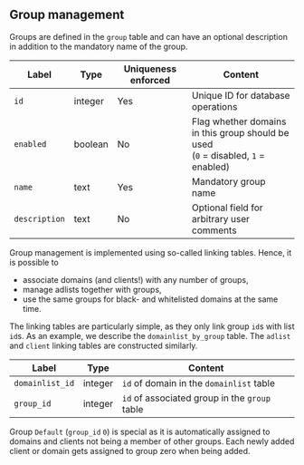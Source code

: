 ## Group management

Groups are defined in the `group` table and can have an optional description in addition to the mandatory name of the group.

Label | Type | Uniqueness enforced | Content
----- | ---- | ------------------- | --------
`id` | integer | Yes | Unique ID for database operations
`enabled` | boolean | No | Flag whether domains in this group should be used<br>(`0` = disabled, `1` = enabled)
`name` | text | Yes | Mandatory group name
`description` | text | No | Optional field for arbitrary user comments

Group management is implemented using so-called linking tables. Hence, it is possible to

- associate domains (and clients!) with any number of groups,
- manage adlists together with groups,
- use the same groups for black- and whitelisted domains at the same time.

The linking tables are particularly simple, as they only link group `id`s with list `id`s. As an example, we describe the `domainlist_by_group` table. The `adlist` and `client` linking tables are constructed similarly.

Label | Type | Content
----- | ---- | -------
`domainlist_id` | integer | `id` of domain in the `domainlist` table
`group_id` | integer | `id` of associated group in the `group` table

Group `Default` (`group_id` `0`) is special as it is automatically assigned to domains and clients not being a member of other groups. Each newly added client or domain gets assigned to group zero when being added.
